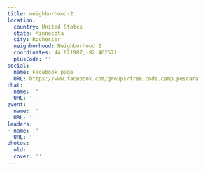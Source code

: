 ```yaml
---
title: neighborhood-2
location:
  country: United States
  state: Minnesota
  city: Rochester
  neighborhood: Neighborhood 2
  coordinates: 44.021987,-92.462571
  plusCode: ''
social:
  name: Facebook page
  URL: https://www.facebook.com/groups/free.code.camp.pescara
chat:
  name: ''
  URL: ''
event:
  name: ''
  URL: ''
leaders:
- name: ''
  URL: ''
photos:
  old: 
  cover: ''
---
```

